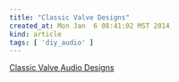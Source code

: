 ```yaml
---
title: "Classic Valve Designs"
created_at: Mon Jan  6 08:41:02 MST 2014
kind: article
tags: [ 'diy_audio' ]
---
```


[Classic Valve Audio Designs](http://www.classicvalve.ca/index.html)

